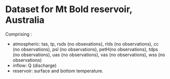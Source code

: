 # Dataset for Mt Bold reservoir, Australia

Comprising :
  - atmospheric: tas, tp, rsds (no obsevations), rlds (no observations), cc (no observations), psl (no observations), petH(no observations), tdps (no observations), uas (no observations), vas (no observations), wss (no observations)
  - inflow: Q (discharge)
  - reservoir: surface and bottom temperature.
